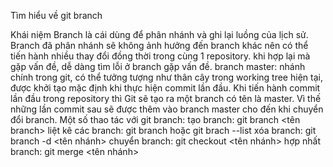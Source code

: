 Tìm hiểu về git branch

Khái niệm
Branch là cái dùng để phân nhánh và ghi lại luồng của lịch sử. Branch đã phân nhánh sẽ không ảnh hưởng đến branch khác nên có thể tiến hành nhiều thay đổi đồng thời trong cùng 1 repository.
khi hợp lại mà gặp vấn đề, dễ dàng tìm lỗi ở branch gặp vấn đề.
branch master:
nhánh chính trong git, có thể tưởng tượng như thân cây trong working tree hiện tại, được khởi tạo mặc định khi thực hiện commit lần đầu.
Khi tiến hành commit lần đầu trong repository thì Git sẽ tạo ra một branch có tên là master. Vì thế những lần commit sau sẽ được thêm vào branch master cho đến khi chuyển đổi branch.
Một số thao tác với git branch:
tạo branch: git branch <tên branch>
liệt kê các branch: git branch hoặc git brach --list
xóa branch: git branch -d <tên nhánh>
chuyển branch: git checkout <tên nhánh>
hợp nhất branch: git merge <tên nhánh>